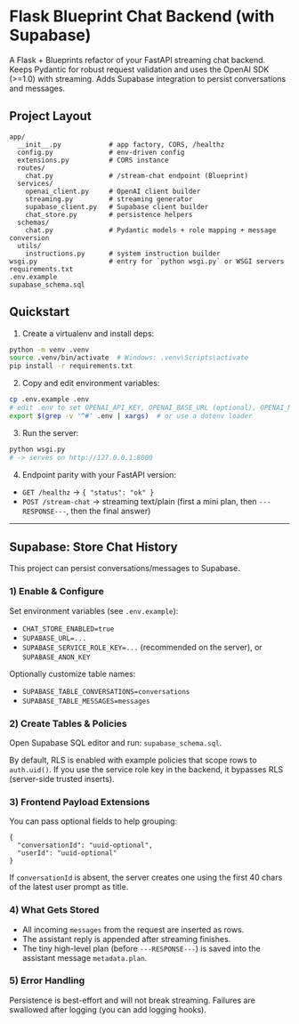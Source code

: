 # Flask Blueprint Chat Backend (with Supabase)

A Flask + Blueprints refactor of your FastAPI streaming chat backend.
Keeps Pydantic for robust request validation and uses the OpenAI SDK (>=1.0) with streaming.
Adds Supabase integration to persist conversations and messages.

## Project Layout

```text
app/
  __init__.py            # app factory, CORS, /healthz
  config.py              # env-driven config
  extensions.py          # CORS instance
  routes/
    chat.py              # /stream-chat endpoint (Blueprint)
  services/
    openai_client.py     # OpenAI client builder
    streaming.py         # streaming generator
    supabase_client.py   # Supabase client builder
    chat_store.py        # persistence helpers
  schemas/
    chat.py              # Pydantic models + role mapping + message conversion
  utils/
    instructions.py      # system instruction builder
wsgi.py                  # entry for `python wsgi.py` or WSGI servers
requirements.txt
.env.example
supabase_schema.sql
```

## Quickstart

1) Create a virtualenv and install deps:

```bash
python -m venv .venv
source .venv/bin/activate  # Windows: .venv\Scripts\activate
pip install -r requirements.txt
```

2) Copy and edit environment variables:

```bash
cp .env.example .env
# edit .env to set OPENAI_API_KEY, OPENAI_BASE_URL (optional), OPENAI_MODEL, SUPABASE_*, etc.
export $(grep -v '^#' .env | xargs)  # or use a dotenv loader
```

3) Run the server:

```bash
python wsgi.py
# -> serves on http://127.0.0.1:8000
```

4) Endpoint parity with your FastAPI version:

- `GET /healthz` → `{ "status": "ok" }`
- `POST /stream-chat` → streaming text/plain (first a mini plan, then `---RESPONSE---`, then the final answer)

---

## Supabase: Store Chat History

This project can persist conversations/messages to Supabase.

### 1) Enable & Configure
Set environment variables (see `.env.example`):
- `CHAT_STORE_ENABLED=true`
- `SUPABASE_URL=...`
- `SUPABASE_SERVICE_ROLE_KEY=...` (recommended on the server), or `SUPABASE_ANON_KEY`

Optionally customize table names:
- `SUPABASE_TABLE_CONVERSATIONS=conversations`
- `SUPABASE_TABLE_MESSAGES=messages`

### 2) Create Tables & Policies
Open Supabase SQL editor and run: `supabase_schema.sql`.

By default, RLS is enabled with example policies that scope rows to `auth.uid()`.
If you use the service role key in the backend, it bypasses RLS (server-side trusted inserts).

### 3) Frontend Payload Extensions
You can pass optional fields to help grouping:
```jsonc
{
  "conversationId": "uuid-optional",
  "userId": "uuid-optional"
}
```
If `conversationId` is absent, the server creates one using the first 40 chars of the latest user prompt as title.

### 4) What Gets Stored
- All incoming `messages` from the request are inserted as rows.
- The assistant reply is appended after streaming finishes.
- The tiny high-level plan (before `---RESPONSE---`) is saved into the assistant message `metadata.plan`.

### 5) Error Handling
Persistence is best-effort and will not break streaming. Failures are swallowed after logging (you can add logging hooks).